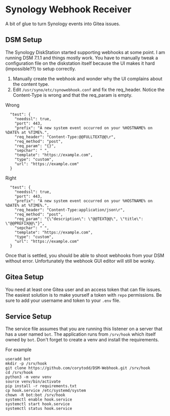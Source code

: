 # Synology Webhook Receiver

A bit of glue to turn Synology events into Gitea issues.

## DSM Setup

The Synology DiskStation started supporting webhooks at some point. I am
running DSM 7.1.1 and things mostly work. You have to manually tweak a
configuration file on the diskstation itself because the UI makes it
hard (impossible??) to setup correctly.

1. Manually create the webhook and wonder why the UI complains about
   the content type.
2. Edit `/usr/syno/etc/synowebhook.conf` and fix the req_header. Notice
   the Content-Type is wrong and that the req_param is empty.

Wrong

```
  "test": {
    "needssl": true,
    "port": 443,
    "prefix": "A new system event occurred on your %HOSTNAME% on %DATE% at %TIME%.",
    "req_header": "Content-Type:@@FULLTEXT@@\r",
    "req_method": "post",
    "req_param": "{}",
    "sepchar": " ",
    "template": "https://example.com",
    "type": "custom",
    "url": "https://example.com"
  }
```

Right

```
  "test": {
    "needssl": true,
    "port": 443,
    "prefix": "A new system event occurred on your %HOSTNAME% on %DATE% at %TIME%.",
    "req_header": "Content-Type:application/json\r",
    "req_method": "post",
    "req_param": "{\"description\": \"@@TEXT@@\", \"title\": \"@@PREFIX@@\"}",
    "sepchar": " ",
    "template": "https://example.com",
    "type": "custom",
    "url": "https://example.com"
  }
```

Once that is settled, you should be able to shoot webhooks from your DSM
without error. Unfortunately the webhook GUI editor will still be wonky.

## Gitea Setup

You need at least one Gitea user and an access token that can file issues.
The easiest solution is to make yourself a token with `repo` permissions.
Be sure to add your username and token to your `.env` file.

## Service Setup

The service file assumes that you are running this listener on a server
that has a user named `bot`. The application runs from `/srv/hook` which
itself owned by `bot`. Don't forget to create a venv and install the
requirements.

For example

```
useradd bot
mkdir -p /srv/hook
git clone https://github.com/corytodd/DSM-Webhook.git /srv/hook
cd /srv/hook
python3 -m venv venv
source venv/bin/activate
pip install -r requirements.txt
cp hook.service /etc/systemd/system
chown -R bot:bot /srv/hook
systemctl enable hook.service
systemctl start hook.service
systemctl status hook.service
```
